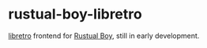 # rustual-boy-libretro

[libretro](https://www.libretro.com/) frontend for [Rustual Boy](http://rustualboy.com/), still in early development.
